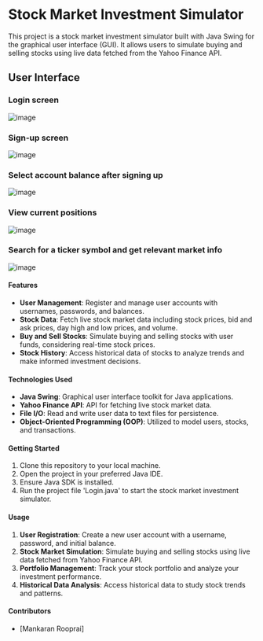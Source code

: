 # Stock Market Investment Simulator

This project is a stock market investment simulator built with Java Swing for the graphical user interface (GUI). It allows users to simulate buying and selling stocks using live data fetched from the Yahoo Finance API.

## User Interface

### Login screen
![image](https://github.com/MankaranRooprai/stock-market-investment-simulator/assets/13322471/afb5452f-f727-4746-a645-8f8ae07f5391)

### Sign-up screen
![image](https://github.com/MankaranRooprai/stock-market-investment-simulator/assets/13322471/7cb5426e-5262-4a51-8497-9b140ffb8280)

### Select account balance after signing up
![image](https://github.com/MankaranRooprai/stock-market-investment-simulator/assets/13322471/957b3ca2-39b0-4ff4-9a04-d9796f299655)

### View current positions
![image](https://github.com/MankaranRooprai/stock-market-investment-simulator/assets/13322471/83335146-2ef5-4b67-b17a-a833b0e9ccbb)

### Search for a ticker symbol and get relevant market info
![image](https://github.com/MankaranRooprai/stock-market-investment-simulator/assets/13322471/fdbec6b9-5028-4007-99f3-a6bdd185955f)

#### Features

- **User Management**: Register and manage user accounts with usernames, passwords, and balances.
- **Stock Data**: Fetch live stock market data including stock prices, bid and ask prices, day high and low prices, and volume.
- **Buy and Sell Stocks**: Simulate buying and selling stocks with user funds, considering real-time stock prices.
- **Stock History**: Access historical data of stocks to analyze trends and make informed investment decisions.

#### Technologies Used

- **Java Swing**: Graphical user interface toolkit for Java applications.
- **Yahoo Finance API**: API for fetching live stock market data.
- **File I/O**: Read and write user data to text files for persistence.
- **Object-Oriented Programming (OOP)**: Utilized to model users, stocks, and transactions.

#### Getting Started

1. Clone this repository to your local machine.
2. Open the project in your preferred Java IDE.
3. Ensure Java SDK is installed.
4. Run the project file 'Login.java' to start the stock market investment simulator.

#### Usage

1. **User Registration**: Create a new user account with a username, password, and initial balance.
2. **Stock Market Simulation**: Simulate buying and selling stocks using live data fetched from Yahoo Finance API.
3. **Portfolio Management**: Track your stock portfolio and analyze your investment performance.
4. **Historical Data Analysis**: Access historical data to study stock trends and patterns.

#### Contributors

- [Mankaran Rooprai]
